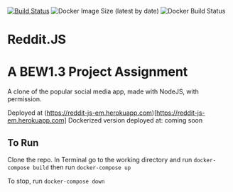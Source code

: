 [![Build Status](https://travis-ci.com/username/projectname.svg?branch=master)](https://travis-ci.com/mackroe/reddit-clone)
![Docker Image Size (latest by date)](https://img.shields.io/docker/image-size/mackroe/reddit-clone?sort=date?style=plastic&logo=appveyore)
![Docker Build Status](https://img.shields.io/docker/build/mackroe/reddit-clone?style=plastic&logo=appveyore)


# Reddit.JS
# A BEW1.3 Project Assignment

A clone of the popular social media app, made with NodeJS, with permission. 

Deployed at (https://reddit-js-em.herokuapp.com)[https://reddit-js-em.herokuapp.com]
Dockerized version deployed at: coming soon

## To Run
Clone the repo.
In Terminal go to the working directory and run
`docker-compose build`
then run
`docker-compose up`

To stop, run `docker-compose down`

